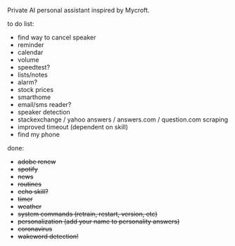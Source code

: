 Private AI personal assistant inspired by Mycroft.

to do list:
- find way to cancel speaker
- reminder
- calendar
- volume
- speedtest?
- lists/notes
- alarm?
- stock prices
- smarthome
- email/sms reader?
- speaker detection
- stackexchange / yahoo answers / answers.com / question.com scraping
- improved timeout (dependent on skill)
- find my phone

done:
- ~~adobe renew~~
- ~~spotify~~
- ~~news~~
- ~~routines~~
- ~~echo skill?~~
- ~~timer~~
- ~~weather~~
- ~~system commands (retrain, restart, version, etc)~~
- ~~personalization (add your name to personality answers)~~
- ~~coronavirus~~
- ~~wakeword detection!~~